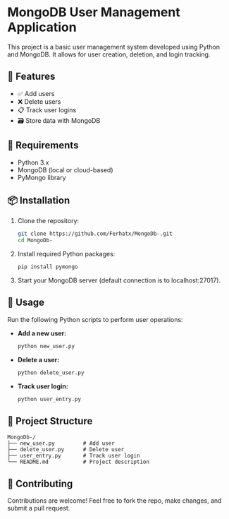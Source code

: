 
# MongoDB User Management Application

This project is a basic user management system developed using Python and MongoDB. It allows for user creation, deletion, and login tracking.

## 🔧 Features

- ✅ Add users
- ❌ Delete users
- 📋 Track user logins
- 🗃️ Store data with MongoDB

## 🧰 Requirements

- Python 3.x
- MongoDB (local or cloud-based)
- PyMongo library

## 📦 Installation

1. Clone the repository:
   ```bash
   git clone https://github.com/Ferhatx/MongoDb-.git
   cd MongoDb-
   ```

2. Install required Python packages:
   ```bash
   pip install pymongo
   ```

3. Start your MongoDB server (default connection is to localhost:27017).

## 🚀 Usage

Run the following Python scripts to perform user operations:

- **Add a new user:**
  ```bash
  python new_user.py
  ```

- **Delete a user:**
  ```bash
  python delete_user.py
  ```

- **Track user login:**
  ```bash
  python user_entry.py
  ```

## 📁 Project Structure

```
MongoDb-/
├── new_user.py         # Add user
├── delete_user.py      # Delete user
├── user_entry.py       # Track user login
└── README.md           # Project description
```

## 🤝 Contributing

Contributions are welcome! Feel free to fork the repo, make changes, and submit a pull request.


